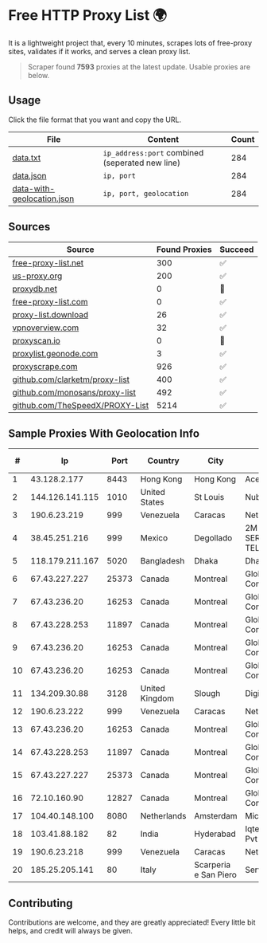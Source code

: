
# Free HTTP Proxy List 🌍

It is a lightweight project that, every 10 minutes, scrapes lots of free-proxy sites, validates if it works, and serves a clean proxy list.


> Scraper found **7593** proxies at the latest update. Usable proxies are below.

## Usage

Click the file format that you want and copy the URL.


|File|Content|Count|
|----|-------|-----|
|[data.txt](https://raw.githubusercontent.com/themiralay/Proxy-List-World/master/data.txt)|`ip_address:port` combined (seperated new line)|284|
|[data.json](https://raw.githubusercontent.com/themiralay/Proxy-List-World/master/data.json)|`ip, port`|284|
|[data-with-geolocation.json](https://raw.githubusercontent.com/themiralay/Proxy-List-World/master/data-with-geolocation.json)|`ip, port, geolocation`|284|

## Sources

|Source|Found Proxies|Succeed|
|------|-------------|-------|
|[free-proxy-list.net](https://free-proxy-list.net)|300|✅|
|[us-proxy.org](https://www.us-proxy.org)|200|✅|
|[proxydb.net](http://proxydb.net)|0|🚫|
|[free-proxy-list.com](https://free-proxy-list.com/?page=&port=&type%5B%5D=http&type%5B%5D=https&up_time=0&search=Search)|0|✅|
|[proxy-list.download](https://www.proxy-list.download/HTTP)|26|✅|
|[vpnoverview.com](https://vpnoverview.com/privacy/anonymous-browsing/free-proxy-servers)|32|✅|
|[proxyscan.io](https://www.proxyscan.io)|0|🚫|
|[proxylist.geonode.com](https://proxylist.geonode.com/api/proxy-list?limit=300&page=1&sort_by=lastChecked&sort_type=desc&protocols=http,https)|3|✅|
|[proxyscrape.com](https://api.proxyscrape.com/v2/?request=displayproxies&protocol=http&timeout=10000&country=all&ssl=all&anonymity=all)|926|✅|
|[github.com/clarketm/proxy-list](https://raw.githubusercontent.com/clarketm/proxy-list/master/proxy-list-raw.txt)|400|✅|
|[github.com/monosans/proxy-list](https://raw.githubusercontent.com/monosans/proxy-list/main/proxies/http.txt)|492|✅|
|[github.com/TheSpeedX/PROXY-List](https://raw.githubusercontent.com/TheSpeedX/PROXY-List/master/http.txt)|5214|✅|


## Sample Proxies With Geolocation Info

|#|Ip|Port|Country|City|Internet Service Provider|
|-|--|----|-------|----|-------------------------|
|1|43.128.2.177|8443|Hong Kong|Hong Kong|Aceville Pte.ltd|
|2|144.126.141.115|1010|United States|St Louis|Nubes, LLC|
|3|190.6.23.219|999|Venezuela|Caracas|Net Uno|
|4|38.45.251.216|999|Mexico|Degollado|2M INGENIERIA Y SERVICIOS EN TELECOMUNICACIONES|
|5|118.179.211.167|5020|Bangladesh|Dhaka|Dhakacom Limited|
|6|67.43.227.227|25373|Canada|Montreal|GloboTech Communications|
|7|67.43.236.20|16253|Canada|Montreal|GloboTech Communications|
|8|67.43.228.253|11897|Canada|Montreal|GloboTech Communications|
|9|67.43.236.20|16253|Canada|Montreal|GloboTech Communications|
|10|67.43.236.20|16253|Canada|Montreal|GloboTech Communications|
|11|134.209.30.88|3128|United Kingdom|Slough|DigitalOcean, LLC|
|12|190.6.23.222|999|Venezuela|Caracas|Net Uno|
|13|67.43.236.20|16253|Canada|Montreal|GloboTech Communications|
|14|67.43.228.253|11897|Canada|Montreal|GloboTech Communications|
|15|67.43.227.227|25373|Canada|Montreal|GloboTech Communications|
|16|72.10.160.90|12827|Canada|Montreal|GloboTech Communications|
|17|104.40.148.100|8080|Netherlands|Amsterdam|Microsoft Corporation|
|18|103.41.88.182|82|India|Hyderabad|Iqtera Communication Pvt Ltd|
|19|190.6.23.218|999|Venezuela|Caracas|Net Uno|
|20|185.25.205.141|80|Italy|Scarperia e San Piero|Servereasy Italy|



## Contributing

Contributions are welcome, and they are greatly appreciated! Every
little bit helps, and credit will always be given.

